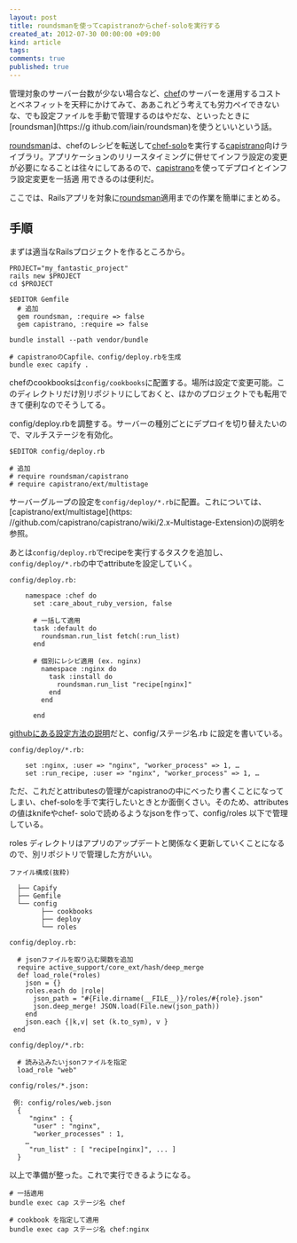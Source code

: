 ```yaml
---
layout: post
title: roundsmanを使ってcapistranoからchef-soloを実行する
created_at: 2012-07-30 00:00:00 +09:00
kind: article
tags:
comments: true
published: true
---
```

管理対象のサーバー台数が少ない場合など、[chef](http://www.opscode.com/chef/)のサーバーを運用するコストとベネフィットを天秤にかけてみて、ああこれどう考えても労力ペイできないな、でも設定ファイルを手動で管理するのはやだな、といったときに[roundsman](https://g
ithub.com/iain/roundsman)を使うといいという話。

<!-- more -->

[roundsman](https://github.com/iain/roundsman)は、chefのレシピを転送して[chef-solo](http://wiki.opscode.com/display/chef/Chef+Solo)を実行する[capistrano](https://github.com/capistrano/capistrano)向けライブラリ。アプリケーションのリリースタイミングに併せてインフラ設定の変更が必要になることは往々にしてあるので、[capistrano](https://github.com/capistrano/capistrano)を使ってデプロイとインフラ設定変更を一括適
用できるのは便利だ。

ここでは、Railsアプリを対象に[roundsman](https://github.com/iain/roundsman)適用までの作業を簡単にまとめる。

## 手順

まずは適当なRailsプロジェクトを作るところから。

    
    PROJECT="my_fantastic_project"
    rails new $PROJECT
    cd $PROJECT
    
    $EDITOR Gemfile
      # 追加
      gem roundsman, :require => false
      gem capistrano, :require => false
    
    bundle install --path vendor/bundle
    
    # capistranoのCapfile、config/deploy.rbを生成
    bundle exec capify .
    

chefのcookbooksは`config/cookbooks`に配置する。場所は設定で変更可能。このディレクトリだけ別リポジトリにしておくと、ほかのプロジェクトでも転用できて便利なのでそうしてる。

config/deploy.rbを調整する。サーバーの種別ごとにデプロイを切り替えたいので、マルチステージを有効化。

    
    $EDITOR config/deploy.rb
    
    # 追加
    # require roundsman/capistrano
    # require capistrano/ext/multistage
    

サーバーグループの設定を`config/deploy/*.rb`に配置。これについては、[capistrano/ext/multistage](https:
//github.com/capistrano/capistrano/wiki/2.x-Multistage-Extension)の説明を参照。

あとは`config/deploy.rb`でrecipeを実行するタスクを追加し、`config/deploy/*.rb`の中でattributeを設定していく。

    
    config/deploy.rb:
    
        namespace :chef do
          set :care_about_ruby_version, false
    
          # 一括して適用
          task :default do
            roundsman.run_list fetch(:run_list)
          end
    
          # 個別にレシピ適用 (ex. nginx)
            namespace :nginx do
              task :install do
                roundsman.run_list "recipe[nginx]"
              end
            end
    
          end
    

[githubにある設定方法の説明](https://github.com/iain/roundsman#configuration)だと、config/ステージ名.rb に設定を書いている。

    
    config/deploy/*.rb:
    
        set :nginx, :user => "nginx", "worker_process" => 1, …
        set :run_recipe, :user => "nginx", "worker_process" => 1, …
    

ただ、これだとattributesの管理がcapistranoの中にべったり書くことになってしまい、chef-soloを手で実行したいときとか面倒くさい。そのため、attributesの値はknifeやchef-
soloで読めるようなjsonを作って、config/roles 以下で管理している。

roles ディレクトリはアプリのアップデートと関係なく更新していくことになるので、別リポジトリで管理した方がいい。

    
    ファイル構成(抜粋)
    
      ├── Capify
      ├── Gemfile
      └── config
            ├── cookbooks
            ├── deploy
            └── roles
    
    config/deploy.rb:
    
      # jsonファイルを取り込む関数を追加
      require active_support/core_ext/hash/deep_merge
      def load_role(*roles)
        json = {}
        roles.each do |role|
          json_path = "#{File.dirname(__FILE__)}/roles/#{role}.json"
          json.deep_merge! JSON.load(File.new(json_path))
        end
        json.each {|k,v| set (k.to_sym), v }
     end
    
    config/deploy/*.rb:
    
      # 読み込みたいjsonファイルを指定
      load_role "web"
    
    config/roles/*.json:
    
     例: config/roles/web.json
      {
         "nginx" : {
          "user" : "nginx",
          "worker_processes" : 1,
        …
         "run_list" : [ "recipe[nginx]", ... ]
      }
    

以上で準備が整った。これで実行できるようになる。

    
    # 一括適用
    bundle exec cap ステージ名 chef
    
    # cookbook を指定して適用
    bundle exec cap ステージ名 chef:nginx
    

